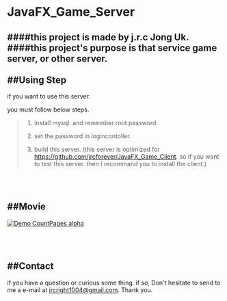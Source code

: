 # JavaFX_Game_Server
####this project is made by j.r.c Jong Uk.
####this project's purpose is that service game server, or other server.
<br></br>
##Using Step
---

if you want to use this server.

you must follow below steps.

>1. install mysql. and remember root password.
>
>2. set the password in logincontoller.
>
>3. build this server. (this server is optimized for https://github.com/jrcforever/JavaFX_Game_Client. so if you want to test this server. then I recommand you to install the client.)

<br></br>
##Movie
---
[![Demo CountPages alpha](https://j.gifs.com/VOqvNB.gif)](https://www.youtube.com/watch?v=FL4wDB9cNoI)

<br></br>
##Contact
---
if you have a question or curious some thing. if so, Don't hesitate to send to me a e-mail at <jrcright1004@gmail.com>. Thank you.
